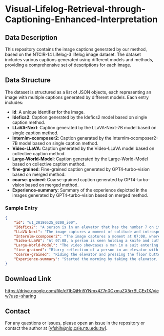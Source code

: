 # Visual-Lifelog-Retrieval-through-Captioning-Enhanced-Interpretation

## Data Description
This repository contains the image captions generated by our method, based on the NTCIR-14 Lifelog-3 lifelog image dataset. The dataset includes various captions generated using different models and methods, providing a comprehensive set of descriptions for each image.
## Data Structure
The dataset is structured as a list of JSON objects, each representing an image with multiple captions generated by different models. Each entry includes:

- **id**: A unique identifier for the image.
- **Idefics2**: Caption generated by the Idefics2 model based on single caption method.
- **LLaVA-Next**: Caption generated by the LLaVA-Next-7B model based on single caption method.
- **Internlm-xcomposer2**: Caption generated by the Internlm-xcomposer2-7B model based on single caption method.
- **Video-LLaVA**: Caption generated by the Video-LLaVA model based on collective caption method.
- **Large-World-Model**: Caption generated by the Large-World-Model based on collective caption method.
- **fine-grained**: Fine-grained caption generated by GPT4-turbo-vision based on merged method.
- **coarse-grained**: Coarse-grained caption generated by GPT4-turbo-vision based on merged method.
- **Experience-summary**: Summary of the experience depicted in the images generated by GPT4-turbo-vision based on merged method.

### Sample Entry

```json
{
    "id": "u1_20180525_0208_i00",
    "Idefics2": "A person is in an elevator that has the number 7 on it.",
    "LLaVA-Next": "The image captures a moment of solitude and introspection in a modern, well-lit elevator. The person, dressed in a crisp white shirt, stands alone, their reflection mirrored in the elevator's polished surface. The elevator's interior is sleek and minimalist, with a blue carpet underfoot and a yellow accent wall adding a pop of color. The time on the elevator reads 07:08, suggesting it's early morning or late evening. The individual appears to be in a state of quiet contemplation, perhaps reflecting on the day ahead or the day just past. The elevator's motion is captured in the blurred background, adding a sense of movement and progress. The overall atmosphere is one of calm and introspection, a snapshot of a moment in time within the confines of an urban elevator.",
    "Internlm-xcomposer2": "The image captures a moment at 07:08, where a person is standing in front of an elevator door. The reflection of the individual can be seen in the mirror-like surface of the door, creating a unique perspective.",
    "Video-LLaVA": "At 07:08, a person is seen holding a knife and cutting a piece of meat. The person is standing in front of a table with a plate of food, and there is a potted plant nearby. The person appears to be focused on their task, and the scene is well-lit, with natural light coming in from a window. The person's actions suggest that they are preparing a meal, and the presence of the potted plant adds a touch of greenery to the setting.",
    "Large-World-Model": "The video showcases a man in a suit entering a luxurious watch store, a woman walking through the store, and a man playing a piano. The man playing the piano is seen from different angles, and the camera pans around the store, capturing the various items on display.",
    "fine-grained": "Blurry reflection of a person in an elevator with visible door frame.",
    "coarse-grained": "Riding the elevator and pressing the floor button.",
    "Experience-summary": "Started the morning by taking the elevator, visiting the hotel lobby, interacting with staff, then enjoying a buffet breakfast."
}
```

## Download Link
https://drive.google.com/file/d/1bQjHri5YNmx4Z7n0CxmuZX5rrBLCEx1X/view?usp=sharing

## Contact

For any questions or issues, please open an issue in the repository or contact the author at [yfshih@nlg.csie.ntu.edu.tw].
